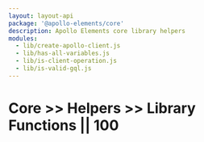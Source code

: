 ```yaml
---
layout: layout-api
package: '@apollo-elements/core'
description: Apollo Elements core library helpers
modules:
  - lib/create-apollo-client.js
  - lib/has-all-variables.js
  - lib/is-client-operation.js
  - lib/is-valid-gql.js
---
```

<!-- ----------------------------------------------------------------------------------------
     Welcome! This file includes automatically generated API documentation.
     To edit the docs that appear within, find the original source file under `packages/*`,
     corresponding to the package name and module in this YAML front-matter block.
     Thank you for your interest in Apollo Elements 😁
------------------------------------------------------------------------------------------ -->

# Core >> Helpers >> Library Functions || 100
